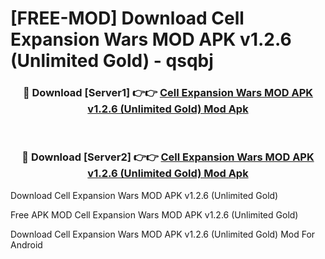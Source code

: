 # [FREE-MOD] Download Cell Expansion Wars MOD APK v1.2.6 (Unlimited Gold) - qsqbj


<div align="center">
<h3>🔴 Download [Server1] 👉👉 <a href="https://apk-comot.site?title=Cell_Expansion_Wars_MOD_APK_v1.2.6_(Unlimited_Gold)">Cell Expansion Wars MOD APK v1.2.6 (Unlimited Gold) Mod Apk</a></h3><br>

<h3>🔴 Download [Server2] 👉👉 <a href="https://apk-comot.site?title=Cell_Expansion_Wars_MOD_APK_v1.2.6_(Unlimited_Gold)">Cell Expansion Wars MOD APK v1.2.6 (Unlimited Gold) Mod Apk</a></h3>
</div>



Download Cell Expansion Wars MOD APK v1.2.6 (Unlimited Gold) 

Free APK MOD Cell Expansion Wars MOD APK v1.2.6 (Unlimited Gold) 

Download Cell Expansion Wars MOD APK v1.2.6 (Unlimited Gold) Mod For Android

